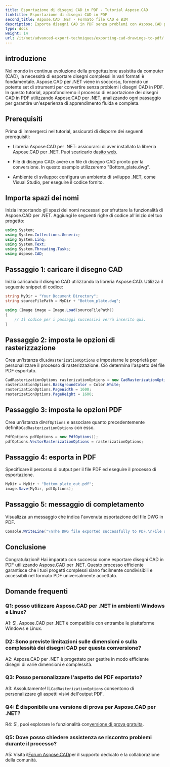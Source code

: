 ```yaml
---
title: Esportazione di disegni CAD in PDF - Tutorial Aspose.CAD
linktitle: Esportazione di disegni CAD in PDF
second_title: Aspose.CAD .NET - Formato file CAD e BIM
description: Esporta disegni CAD in PDF senza problemi con Aspose.CAD per .NET. Segui la nostra guida passo passo per una conversione efficiente.
type: docs
weight: 14
url: /it/net/advanced-export-techniques/exporting-cad-drawings-to-pdf/
---
```

## introduzione

Nel mondo in continua evoluzione della progettazione assistita da computer (CAD), la necessità di esportare disegni complessi in vari formati è fondamentale. Aspose.CAD per .NET viene in soccorso, fornendo un potente set di strumenti per convertire senza problemi i disegni CAD in PDF. In questo tutorial, approfondiremo il processo di esportazione dei disegni CAD in PDF utilizzando Aspose.CAD per .NET, analizzando ogni passaggio per garantire un'esperienza di apprendimento fluida e completa.

## Prerequisiti

Prima di immergerci nel tutorial, assicurati di disporre dei seguenti prerequisiti:

-  Libreria Aspose.CAD per .NET: assicurarsi di aver installato la libreria Aspose.CAD per .NET. Puoi scaricarlo da[sito web](https://releases.aspose.com/cad/net/).

- File di disegno CAD: avere un file di disegno CAD pronto per la conversione. In questo esempio utilizzeremo "Bottom_plate.dwg".

- Ambiente di sviluppo: configura un ambiente di sviluppo .NET, come Visual Studio, per eseguire il codice fornito.

## Importa spazi dei nomi

Inizia importando gli spazi dei nomi necessari per sfruttare la funzionalità di Aspose.CAD per .NET. Aggiungi le seguenti righe di codice all'inizio del tuo progetto:

```csharp
using System;
using System.Collections.Generic;
using System.Linq;
using System.Text;
using System.Threading.Tasks;
using Aspose.CAD;
```

## Passaggio 1: caricare il disegno CAD

Inizia caricando il disegno CAD utilizzando la libreria Aspose.CAD. Utilizza il seguente snippet di codice:

```csharp
string MyDir = "Your Document Directory";
string sourceFilePath = MyDir + "Bottom_plate.dwg";

using (Image image = Image.Load(sourceFilePath))
{
    // Il codice per i passaggi successivi verrà inserito qui.
}
```

## Passaggio 2: imposta le opzioni di rasterizzazione

 Crea un'istanza di`CadRasterizationOptions` e impostarne le proprietà per personalizzare il processo di rasterizzazione. Ciò determina l'aspetto del file PDF esportato.

```csharp
CadRasterizationOptions rasterizationOptions = new CadRasterizationOptions();
rasterizationOptions.BackgroundColor = Color.White;
rasterizationOptions.PageWidth = 1600;
rasterizationOptions.PageHeight = 1600;
```

## Passaggio 3: imposta le opzioni PDF

 Crea un'istanza di`PdfOptions` e associare quanto precedentemente definito`CadRasterizationOptions` con esso.

```csharp
PdfOptions pdfOptions = new PdfOptions();
pdfOptions.VectorRasterizationOptions = rasterizationOptions;
```

## Passaggio 4: esporta in PDF

Specificare il percorso di output per il file PDF ed eseguire il processo di esportazione.

```csharp
MyDir = MyDir + "Bottom_plate_out.pdf";
image.Save(MyDir, pdfOptions);
```

## Passaggio 5: messaggio di completamento

Visualizza un messaggio che indica l'avvenuta esportazione del file DWG in PDF.

```csharp
Console.WriteLine("\nThe DWG file exported successfully to PDF.\nFile saved at " + MyDir);
```

## Conclusione

Congratulazioni! Hai imparato con successo come esportare disegni CAD in PDF utilizzando Aspose.CAD per .NET. Questo processo efficiente garantisce che i tuoi progetti complessi siano facilmente condivisibili e accessibili nel formato PDF universalmente accettato.

## Domande frequenti

### Q1: posso utilizzare Aspose.CAD per .NET in ambienti Windows e Linux?

A1: Sì, Aspose.CAD per .NET è compatibile con entrambe le piattaforme Windows e Linux.

### D2: Sono previste limitazioni sulle dimensioni o sulla complessità dei disegni CAD per questa conversione?

A2: Aspose.CAD per .NET è progettato per gestire in modo efficiente disegni di varie dimensioni e complessità.

### Q3: Posso personalizzare l'aspetto del PDF esportato?

 A3: Assolutamente! IL`CadRasterizationOptions` consentono di personalizzare gli aspetti visivi dell'output PDF.

### Q4: È disponibile una versione di prova per Aspose.CAD per .NET?

 R4: Sì, puoi esplorare le funzionalità con[versione di prova gratuita](https://releases.aspose.com/).

### Q5: Dove posso chiedere assistenza se riscontro problemi durante il processo?

 A5: Visita il[Forum Aspose.CAD](https://forum.aspose.com/c/cad/19)per il supporto dedicato e la collaborazione della comunità.